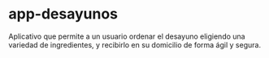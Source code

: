 # app-desayunos
Aplicativo que permite a un usuario ordenar el desayuno eligiendo una variedad de ingredientes, y recibirlo en su domicilio de forma ágil y segura.

